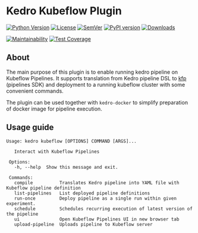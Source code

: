 # Kedro Kubeflow Plugin

[![Python Version](https://img.shields.io/badge/python-3.7%20%7C%203.8-blue.svg)](https://github.com/getindata/kedro-kubeflow)
[![License](https://img.shields.io/badge/license-Apache%202.0-blue.svg)](https://opensource.org/licenses/Apache-2.0) 
[![SemVer](https://img.shields.io/badge/semver-2.0.0-green)](https://semver.org/)
[![PyPI version](https://badge.fury.io/py/kedro-kubeflow.svg)](https://pypi.org/project/kedro-kubeflow/)
[![Downloads](https://pepy.tech/badge/kedro-kubeflow)](https://pepy.tech/project/kedro-kubeflow) 

[![Maintainability](https://api.codeclimate.com/v1/badges/fff07cbd2e5012a045a3/maintainability)](https://codeclimate.com/github/getindata/kedro-kubeflow/maintainability) 
[![Test Coverage](https://api.codeclimate.com/v1/badges/fff07cbd2e5012a045a3/test_coverage)](https://codeclimate.com/github/getindata/kedro-kubeflow/test_coverage)
## About

The main purpose of this plugin is to enable running kedro pipeline on Kubeflow Pipelines. It supports translation from 
Kedro pipeline DSL to [kfp](https://www.kubeflow.org/docs/pipelines/sdk/sdk-overview/) (pipelines SDK) and deployment to 
a running kubeflow cluster with some convenient commands.

The plugin can be used together with `kedro-docker` to simplify preparation of docker image for pipeline execution.   

## Usage guide

```
Usage: kedro kubeflow [OPTIONS] COMMAND [ARGS]...
 
   Interact with Kubeflow Pipelines
 
 Options:
   -h, --help  Show this message and exit.
 
 Commands:
   compile          Translates Kedro pipeline into YAML file with Kubeflow pipeline definition
   list-pipelines   List deployed pipeline definitions
   run-once         Deploy pipeline as a single run within given experiment.
   schedule         Schedules recurring execution of latest version of the pipeline
   ui               Open Kubeflow Pipelines UI in new browser tab
   upload-pipeline  Uploads pipeline to Kubeflow server
```
